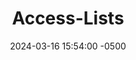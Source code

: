 ---
title: Access-Lists
date: 2024-03-16 15:54:00 -0500
categories: [CCNP,Router Security]
tags: [routersecurity,cisco]     # TAG names should always be lowercase
---